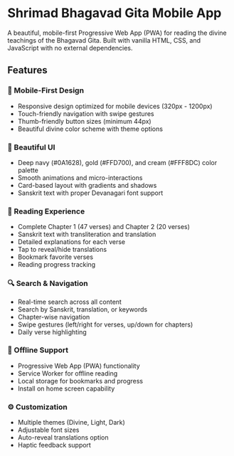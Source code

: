 # Shrimad Bhagavad Gita Mobile App

A beautiful, mobile-first Progressive Web App (PWA) for reading the divine teachings of the Bhagavad Gita. Built with vanilla HTML, CSS, and JavaScript with no external dependencies.

## Features

### 📱 Mobile-First Design
- Responsive design optimized for mobile devices (320px - 1200px)
- Touch-friendly navigation with swipe gestures
- Thumb-friendly button sizes (minimum 44px)
- Beautiful divine color scheme with theme options

### 🎨 Beautiful UI
- Deep navy (#0A1628), gold (#FFD700), and cream (#FFF8DC) color palette
- Smooth animations and micro-interactions
- Card-based layout with gradients and shadows
- Sanskrit text with proper Devanagari font support

### 📖 Reading Experience
- Complete Chapter 1 (47 verses) and Chapter 2 (20 verses)
- Sanskrit text with transliteration and translation
- Detailed explanations for each verse
- Tap to reveal/hide translations
- Bookmark favorite verses
- Reading progress tracking

### 🔍 Search & Navigation
- Real-time search across all content
- Search by Sanskrit, translation, or keywords
- Chapter-wise navigation
- Swipe gestures (left/right for verses, up/down for chapters)
- Daily verse highlighting

### 💾 Offline Support
- Progressive Web App (PWA) functionality
- Service Worker for offline reading
- Local storage for bookmarks and progress
- Install on home screen capability

### ⚙️ Customization
- Multiple themes (Divine, Light, Dark)
- Adjustable font sizes
- Auto-reveal translations option
- Haptic feedback support


